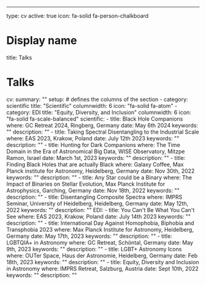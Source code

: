 ---
type: cv
active: true
icon: fa-solid fa-person-chalkboard

# Display name
title: Talks

# Talks
cv:
  summary: ""
  setup:
    # defines the columns of the section
    - category: scientific
      title: "Scientific"
      columnwidth: 6
      icon: "fa-solid fa-atom"
    - category: EDI
      title: "Equity, Diversity, and Inclusion"
      columnwidth: 6
      icon: "fa-solid fa-scale-balanced"
  scientific:
    - title: Black Hole Companions
      where: GC Retreat 2024, Ringberg, Germany
      date: May 6th 2024
      keywords: ""
      description: ""
    - title: Taking Spectral Disentangling to the Industrial Scale
      where: EAS 2023, Krakow, Poland
      date: July 12th 2023
      keywords: ""
      description: ""
    - title: Hunting for Dark Companions
      where: The Time Domain in the Era of Astronomical Big Data, WISE Observatory, Mitzpe Ramon, Israel
      date: March 1st, 2023
      keywords: ""
      description: ""
    - title: Finding Black Holes that are actually Black
      where: Galaxy Coffee, Max Planck institute for Astronomy, Heidelberg, Germany
      date: Nov 30th, 2022
      keywords: ""
      description: ""
    - title: Any Star could be a Binary
      where: The Impact of Binaries on Stellar Evolution, Max Planck Institute for Astrophysics, Garching, Germany
      date: Nov 18th, 2022
      keywords: ""
      description: ""
    - title: Disentangling Composite Spectra
      where: IMPRS Seminar, University of Heidelberg, Heidelberg, Germany
      date: May 12th, 2022
      keywords: ""
      description: ""
  EDI:
    - title: You Can't Be What You Can't See
      where: EAS 2023, Krakow, Poland
      date: July 14th 2023
      keywords: ""
      description: ""
    - title: International Day Against Homophobia, Biphobia and Transphobia 2023
      where: Max Planck Institute for Astronomy, Heidelberg, Germany
      date: May 17th, 2023
      keywords: ""
      description: ""
    - title: LGBTQIA+ in Astronomy
      where: GC Retreat, Schöntal, Germany
      date: May 9th, 2023
      keywords: ""
      description: ""
    - title: LGBT+ Astronomy Icons
      where: OUTer Space, Haus der Astronomie, Heidelberg, Germany
      date: Feb 18th, 2023
      keywords: ""
      description: ""
    - title: Equity, Diversity and Inclusion in Astronomy
      where: IMPRS Retreat, Salzburg, Austria
      date: Sept 10th, 2022
      keywords: ""
      description: ""
